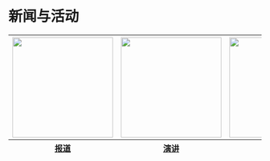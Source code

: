 <html>
   <head>
      <meta charset="utf-8">
   </head> 
   <body>
     <h1>新闻与活动</h1>
     <table>
         <thead>
             <tr>
                <th><img src="https://" width="200" height="200"></th>
                <th><img src="https://zhanbei521.github.io/210556937732948043.jpg" width="200" height="200"></th>
                <th><img src="https://zhanbei521.github.io/97476017875882188.jpg" width="200" height="200"></th>
             </tr>
        </thead>
        <thead>
             <tr>
                <th><a href="">报道</a></th>
                <th><a href="">演讲</a></th>
                <th><a href="">学堂周报</a></th>
             </tr>
        </thead>
      </table>
   </body>
</html>
